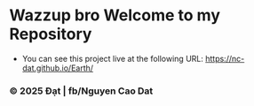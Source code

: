# Wazzup bro Welcome to my Repository

* You can see this project live at the following URL:
 https://nc-dat.github.io/Earth/



### © 2025 Đạt | fb/Nguyen Cao Dat

